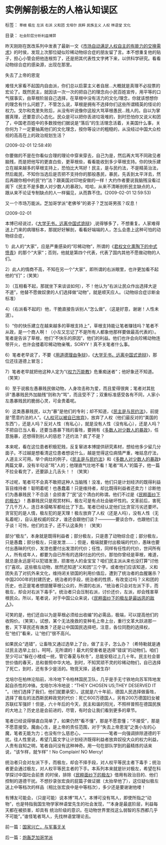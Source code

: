 # 实例解剖极左的人格认知误区

标签： `草根` `极左` `左派` `右派` `义和团` `戈培尔` `民粹` `民族主义` `人权` `林语堂` `文化` 

目录： `社会阶层分析利益博羿`

昨天刚刚在医改系列中发表了最新一文《[市场自动满足人权自主的有能力的交换需求](../../../2009/2/1/市场自动满足人权自主的有能力的交换需求.md)》的时侯，发现上次那位疑似珍稀动物综合症的朋友留了言。本不想重复他的贴子，担心小管会把他连根剪了，还是把其代表性文字拷下来，以供科学研究。看看动物综合症的感染源，出现在那里。



失去了上帝的恩宠

难怪大家看不起国内自由派，你们总以启蒙主义者自居…大概就是真理不必投票的宏论了。既然民主，就因该一次一次的把自己的理念向小民百姓宣传，用平等的口气摆事实，由草根阶层自己选择，在草根中没有活力的文化/理念，你就该想想你的理念有什么问题了，不管怎么说，草根是拥有不选择你们这些所谓精英的怪论的权力。戈尔和克里失败后，从没有听说像你这般大骂草根愚民…贱人的。自以为掌握真理，还要意识心态化。民众是可以把你丢进垃圾堆的，到时恐怕你又说义和团了，中国老百姓中的多数按他们据说是“落后”的生活理念活着，关美国什么事，关你何为？一定要抽离他们的文化理念，按你等设计的粗糙的，从没经过中国大众检视的高高在上的政治规划生活？

(2009-02-01
12:58:49)

你要做的不是在你看似合理的理论中穿来穿去，自己为是，然后再大骂不同政见者脑残，而是把他写的更直白些，更草根些，看看能收到多少草根支持。你的快乐建立在越来越多的草根支持上，恐怕比大骂好！民主，是与民约法，不是精英治法，然后裁民，不知你当选后是否把不支持你的那般愚民，暴民，先丢到太平洋去，然后再跟你相中的民“约”法？跟美国对印地安做的一样！大约作者要说我脑残没看过阁下《民主不是多数人对少数人的暴政》。哈哈，从来不清晰剖析民主缺点的人，跟从来不论证专制缺点的人一样偏见，从而靠不住。(2009-02-01
12:59:53)

又一个市场万能派。芝加哥学派“老佛爷”的弟子？芝加哥男孩？叹息！

(2009-02-01



本博已经说过，《[大学无书，远离中国式诡辩](../../../2008/8/31/“大学无书”，远离中国式诡辩！.md)》,说得够多了，不想重复。人家难得送上门来的病理标本，那就好好解剖，看看好端端的人，怎么会患上这种可怕的动物综合症，

1）此人的“大家”，应是严重感染的“珍稀动物”，所谓的《[君权文化熏陶下的中式愤青](../../../2008/8/23/君权文化熏陶下的中式愤青.md)》的那个“大家“；否则，他就是第四个代表，代表了国内其他不愿做动物的人们。

2）此人的情商不高，不知在另一个“大家”，即所谓的右派眼里，也许更加看不起他的“们”；（笑笑）

3）（互相看不起，那就坐下来谈谈如何），不！他认为“右派让民众作出选择大逆不道”，他替不愿做奴隶的人们选择做“动物”，就是顺天应人。（动物综合症诊断金标准）

4）（右派看不起的）他，干脆直接告诉别人“怎么做”，（这是好意，谢谢！人性未泯）。

5）“你的快乐建立在越来越多的草根支持上”，草根支持能让笔者赚钱吗？笔者不从政，是一个商人啊！（小左又忘记了不是所有人都象他那样要做最高代表的）。笔者是告诉了草根，他们“不快乐的原因”，他们的利益。他们也许会向珍稀动物连带开火，也许会搂着珍稀动物亲嘴，SORYY！真不关笔者什么事。

6）笔者老早说了，不要《[用道德理由争辩](../../../2009/1/24/弱势阶层，不要哀求道德的慈悲.md)》，《[大学无书，远离中国式诡辩](../../../2008/8/31/“大学无书”，远离中国式诡辩！.md)》，那位还往道德上冒泡；

7）笔者老早就把他这种人定为“《[权力万能教](../../../2009/1/7/威权万能论，肆虐中国2000年的条件反射.md)》危重痴迷者”；他好象还不知道。（笑笑）

8）至于说极左愚暴贱民做动物，人身攻击称为爱，而且爱得很爽；笔者对其批评“愚暴贱民外加脑残”则称为“骂”，而且受不了；双重标准感受各有不同，人家小左愚暴贱民的脆弱心灵，可金贵着呢。

9）这类愚暴贱民，以为“暴”是他们的专利；却不知道，《[民主是与民约法](../../../2007/9/30/民主就是与民约法；法律并不是道德的上层建筑.md)》，前提是“愿意约法的人”。《[人权可以被自已放弃](../../../2009/1/24/弱势阶层，不要哀求道德的慈悲.md)》，放弃了人权（他们最反对的“美国的东西”），还是人吗？反对人性（有私心），就是没有人性（没有私心），还是人吗？不把自已当人看，还要当愚暴下贱的畜牲，要拥有《[多数人对少数人的暴政](../../../2008/10/6/俄国多数人对少数人暴政不是民主.md)》，任意施暴，还想得到别人的慈悲？还约法？疯了不是？



本来呢，看在这位患者积极犯贱，反复窜进本博提供研究素材，想给他多少留几分面子。不过越是想看清这位患者想说什么，越是觉得这位病情严重，唯姑息疗法，人道主义可用。举个病灶的例子，《[民主是与民约法](../../../2007/9/30/民主就是与民约法；法律并不是道德的上层建筑.md)》和《[多数人对少数人的暴政](../../../2008/10/6/俄国多数人对少数人暴政不是民主.md)》两篇文章，没有半句话“骂”人的；他理直气壮地不看！笔者“骂人”的篇子，他一篇不拉全看完了，还要舔上几舌头！！（笑笑）



不过呢，笔者可不会真不敢把这种人当脑残！没准，他们只是计划经济的既得利益盲目维持者！聪明着呢！也愚蠢着！只是维持者，却比既得利益者还卖力！诊断他们为愚暴贱民？不合适！会损害了“民”这个清白的称谓。他们不过是《[民粹面纱下的极左](http://blog.sina.com.cn/s/blog_5563a64d0100aqn9.html)》！愚暴贱民只是观赏材料，极左可是有点社会破坏性的。文革前后，害死了几千万人，连日本侵略军都给比了下去。笔者已经认定他们比贪官污劣还要坏。贪官犯的是人情，极左犯的是天理！极左放弃了人权（还是人吗），没有人性（无私着呢），自认是权威的奴才，谁还会跟他们谈？————要谈合作，也跟他们主子谈！可怜，他们的主子，还不认这条狗！（笑笑）



部分“极左”，本身就是既得利益者；部分极左，只是患了动物综合症；部分极左，只是愚蠢；部分极左，只是发泄……；但是，极端就要付出极端的代价，愚昧也要付出愚昧的代价，发泄也要付出发泄的代价；任性，同样有任性的代价，世间所有人，所有成年人，都要为自已所有的选择付出的代价。那怕你曾经是草根，难道，就总是永远是可以犯错发泄，损害他人的金宝宝？咱们民主派从来也没打算“讨他们”喜欢。这些极左动物，居然还知道“义和团”三个字。或者他们应该知道，义和团失去了对抗外来文化，维持闭关锁国的利用价值后，遭到了统治者的血腥屠杀？中国2000年的封建历史，统治者的手段，统治者的性质，有改变过吗？义和团的历史，也正是笔者想提醒草根公众的，所谓的右派，“统治者只会对左派下手，而极左，却会对右派下毒手”。统治者只会压制右派，讨价还价，左派，却会残害草根民众。所以，笔者说，对于中国公众来说，《[民粹面纱下的极左是最凶恶的敌人](http://blog.sina.com.cn/s/blog_5563a64d0100aqn9.html)》。



可笑的是，他们还自以为是草根必须给出收编”的必需品，极端，可以提高他们的收购价。（笑笑）。试想，某个无法挽救的变种毛上帝上台，重行文革大跃进那一套，天下草民还有谯类？还是让中国国民选择吧，注意，各位同胞的选择权，在“他们”看来，让“他们”很不高兴。



如果民众“选错”，让畜牲又通过选举上了台，做了主子，怎么办？（希特勒就是通过民主选举上台）。呵呵，无所谓的！最大的受害者是选择“错误”的动物们。咱们至少可以“躲在小楼成一统，管它春夏与秋冬”，总能安稳过上几十年。民主社会普世价值的春天，总和普照中华大地。到时，不知冥顽不灵的珍稀动物们，自已选择了死亡，到时，还有多少是活的。物竞天择，适者生存!



戈培尔在柏林沦陷前，冷冷地下令柏林国民卫队，几乎是手无寸铁地向苏军阵地发起自杀性的冲锋。戈培尔冷冷地说：“THEY CHOSEN
US;THEY DESERVED IT
”。（他们选择了我们，他们就要承受）。这就是六十年前，德国人民选择做畜牲，选择了极左的法西斯民粹政党的代价：死亡600万德国人，另有200万德国妇女被苏联红军强奸！但是，六十年后的今天，民主和谐的阳光，不照样普照在德国民族的大地上？历史总是会前进的，尽管，有时会让我们看到更多的章节。



笔者已经说得够直白简单了，如果仍然“看不懂”，那是不愿意懂；“不接受”，那是不愿意接受。魔由心生，是上帝的责任范围，对于“失去上帝恩宠”之类小左的心魔，笔者无能为力；也没有什么慈悲心，——————笔者一向强调排除道德的干扰。往人性里说，希望几篇文字让计划经济既得利益者放弃奴役大众的权力利益，人贵有自知之明，笔者自问没有这种神奇。用一句在部队学到的最精炼的话来说，“该乍样，就乍样”！No
Complain! NO Mercy!



统治者只会对左派下手，而极左，却会不择手段，对人权平等民主者下毒手；统治者更会通过极左，对人权平等民主者的下手。本系列本来就是针对极左，希望在科学探讨中国社会前景
的时侯，排除《[民粹面纱下的极左](http://blog.sina.com.cn/s/blog_5563a64d0100aqn9.html)》借用有政治目的、他们控制的道德干扰。不想抄录张宏良的屁篇子做证据（太抬举他了），这位疑似极左送上中等档次的样品（相比张宏良中是中等档次），多少还是要谢谢他喽！



有博友可能会，（只是可能）说本博“骂人”。本博可没有骂人，即使所指之“动物”，也是特指我国生物学家林语堂先生的社会发现，““本身是最底阶层，利益每天都在被损害，却具有
统治阶级的意识。在动物世界里找这么弱智的东西都几乎不可能”。”谁怪笔者骂人，先找林语堂理论去。

前一篇：[国家兴亡，与军事无关](../../../2009/2/1/国家兴亡，与军事无关.md)

后一篇：[炮轰芝加哥学派](../../../2009/2/2/炮轰芝加哥学派.md)